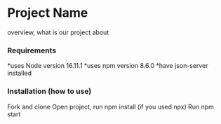 # Project Name
overview, what is our project about 

### Requirements 
*uses Node version 16.11.1
*uses npm version 8.6.0
*have json-server installed

### Installation (how to use)
Fork and clone 
Open project, run npm install (if you used npx)
Run npm start 
